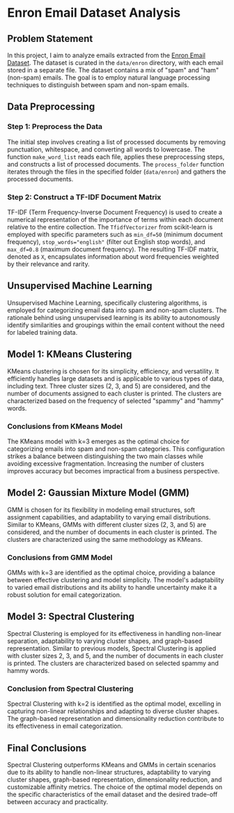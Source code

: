 # Enron Email Dataset Analysis

## Problem Statement

In this project, I aim to analyze emails extracted from the [Enron Email Dataset](https://www.cs.cmu.edu/~enron/). The dataset is curated in the `data/enron` directory, with each email stored in a separate file. The dataset contains a mix of "spam" and "ham" (non-spam) emails. The goal is to employ natural language processing techniques to distinguish between spam and non-spam emails.

## Data Preprocessing

### Step 1: Preprocess the Data

The initial step involves creating a list of processed documents by removing punctuation, whitespace, and converting all words to lowercase. The function `make_word_list` reads each file, applies these preprocessing steps, and constructs a list of processed documents. The `process_folder` function iterates through the files in the specified folder (`data/enron`) and gathers the processed documents.

### Step 2: Construct a TF-IDF Document Matrix

TF-IDF (Term Frequency-Inverse Document Frequency) is used to create a numerical representation of the importance of terms within each document relative to the entire collection. The `TfidfVectorizer` from scikit-learn is employed with specific parameters such as `min_df=50` (minimum document frequency), `stop_words="english"` (filter out English stop words), and `max_df=0.8` (maximum document frequency). The resulting TF-IDF matrix, denoted as `X`, encapsulates information about word frequencies weighted by their relevance and rarity.

## Unsupervised Machine Learning

Unsupervised Machine Learning, specifically clustering algorithms, is employed for categorizing email data into spam and non-spam clusters. The rationale behind using unsupervised learning is its ability to autonomously identify similarities and groupings within the email content without the need for labeled training data.

## Model 1: KMeans Clustering

KMeans clustering is chosen for its simplicity, efficiency, and versatility. It efficiently handles large datasets and is applicable to various types of data, including text. Three cluster sizes (2, 3, and 5) are considered, and the number of documents assigned to each cluster is printed. The clusters are characterized based on the frequency of selected "spammy" and "hammy" words.

### Conclusions from KMeans Model

The KMeans model with k=3 emerges as the optimal choice for categorizing emails into spam and non-spam categories. This configuration strikes a balance between distinguishing the two main classes while avoiding excessive fragmentation. Increasing the number of clusters improves accuracy but becomes impractical from a business perspective.

## Model 2: Gaussian Mixture Model (GMM)

GMM is chosen for its flexibility in modeling email structures, soft assignment capabilities, and adaptability to varying email distributions. Similar to KMeans, GMMs with different cluster sizes (2, 3, and 5) are considered, and the number of documents in each cluster is printed. The clusters are characterized using the same methodology as KMeans.

### Conclusions from GMM Model

GMMs with k=3 are identified as the optimal choice, providing a balance between effective clustering and model simplicity. The model's adaptability to varied email distributions and its ability to handle uncertainty make it a robust solution for email categorization.

## Model 3: Spectral Clustering

Spectral Clustering is employed for its effectiveness in handling non-linear separation, adaptability to varying cluster shapes, and graph-based representation. Similar to previous models, Spectral Clustering is applied with cluster sizes 2, 3, and 5, and the number of documents in each cluster is printed. The clusters are characterized based on selected spammy and hammy words.

### Conclusion from Spectral Clustering

Spectral Clustering with k=2 is identified as the optimal model, excelling in capturing non-linear relationships and adapting to diverse cluster shapes. The graph-based representation and dimensionality reduction contribute to its effectiveness in email categorization.

## Final Conclusions

Spectral Clustering outperforms KMeans and GMMs in certain scenarios due to its ability to handle non-linear structures, adaptability to varying cluster shapes, graph-based representation, dimensionality reduction, and customizable affinity metrics. The choice of the optimal model depends on the specific characteristics of the email dataset and the desired trade-off between accuracy and practicality.